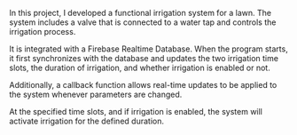 In this project, I developed a functional irrigation system for a lawn.
The system includes a valve that is connected to a water tap and controls the irrigation process.

It is integrated with a Firebase Realtime Database. When the program starts, it first synchronizes with the database and updates the two irrigation time slots, the duration of irrigation, and whether irrigation is enabled or not.

Additionally, a callback function allows real-time updates to be applied to the system whenever parameters are changed.

At the specified time slots, and if irrigation is enabled, the system will activate irrigation for the defined duration.
